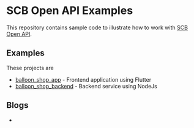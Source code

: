 # SCB Open API Examples
This repository contains sample code to illustrate how to work with [SCB Open API](https://developer.scb/).

Examples
--------
These projects are
* [balloon_shop_app](https://github.com/SCB-TechX/scb-open-api-examples/tree/master/balloon_shop_app) - Frontend application using Flutter
* [balloon_shop_backend](https://github.com/SCB-TechX/scb-open-api-examples/tree/master/balloon_shop_backend) - Backend service using NodeJs

Blogs
-----
- 
